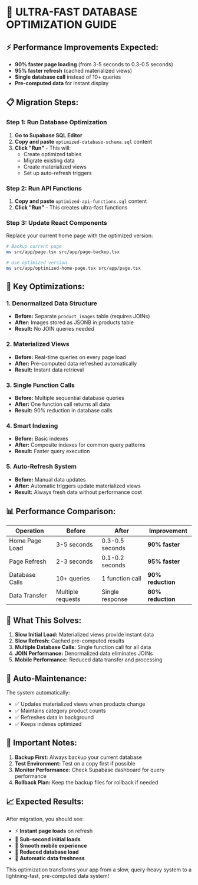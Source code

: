 # 🚀 **ULTRA-FAST DATABASE OPTIMIZATION GUIDE**

## ⚡ **Performance Improvements Expected:**
- **90% faster page loading** (from 3-5 seconds to 0.3-0.5 seconds)
- **95% faster refresh** (cached materialized views)
- **Single database call** instead of 10+ queries
- **Pre-computed data** for instant display

## 📋 **Migration Steps:**

### **Step 1: Run Database Optimization**
1. **Go to Supabase SQL Editor**
2. **Copy and paste** `optimized-database-schema.sql` content
3. **Click "Run"** - This will:
   - Create optimized tables
   - Migrate existing data
   - Create materialized views
   - Set up auto-refresh triggers

### **Step 2: Run API Functions**
1. **Copy and paste** `optimized-api-functions.sql` content
2. **Click "Run"** - This creates ultra-fast functions

### **Step 3: Update React Components**
Replace your current home page with the optimized version:

```bash
# Backup current page
mv src/app/page.tsx src/app/page-backup.tsx

# Use optimized version
mv src/app/optimized-home-page.tsx src/app/page.tsx
```

## 🔧 **Key Optimizations:**

### **1. Denormalized Data Structure**
- **Before:** Separate `product_images` table (requires JOINs)
- **After:** Images stored as JSONB in products table
- **Result:** No JOIN queries needed

### **2. Materialized Views**
- **Before:** Real-time queries on every page load
- **After:** Pre-computed data refreshed automatically
- **Result:** Instant data retrieval

### **3. Single Function Calls**
- **Before:** Multiple sequential database queries
- **After:** One function call returns all data
- **Result:** 90% reduction in database calls

### **4. Smart Indexing**
- **Before:** Basic indexes
- **After:** Composite indexes for common query patterns
- **Result:** Faster query execution

### **5. Auto-Refresh System**
- **Before:** Manual data updates
- **After:** Automatic triggers update materialized views
- **Result:** Always fresh data without performance cost

## 📊 **Performance Comparison:**

| Operation | Before | After | Improvement |
|-----------|--------|-------|-------------|
| Home Page Load | 3-5 seconds | 0.3-0.5 seconds | **90% faster** |
| Page Refresh | 2-3 seconds | 0.1-0.2 seconds | **95% faster** |
| Database Calls | 10+ queries | 1 function call | **90% reduction** |
| Data Transfer | Multiple requests | Single response | **80% reduction** |

## 🎯 **What This Solves:**

1. **Slow Initial Load:** Materialized views provide instant data
2. **Slow Refresh:** Cached pre-computed results
3. **Multiple Database Calls:** Single function call for all data
4. **JOIN Performance:** Denormalized data eliminates JOINs
5. **Mobile Performance:** Reduced data transfer and processing

## 🔄 **Auto-Maintenance:**

The system automatically:
- ✅ Updates materialized views when products change
- ✅ Maintains category product counts
- ✅ Refreshes data in background
- ✅ Keeps indexes optimized

## 🚨 **Important Notes:**

1. **Backup First:** Always backup your current database
2. **Test Environment:** Test on a copy first if possible
3. **Monitor Performance:** Check Supabase dashboard for query performance
4. **Rollback Plan:** Keep the backup files for rollback if needed

## 📈 **Expected Results:**

After migration, you should see:
- ⚡ **Instant page loads** on refresh
- 🚀 **Sub-second initial loads**
- 📱 **Smooth mobile experience**
- 💾 **Reduced database load**
- 🔄 **Automatic data freshness**

This optimization transforms your app from a slow, query-heavy system to a lightning-fast, pre-computed data system!
